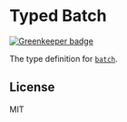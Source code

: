 # Typed Batch

[![Greenkeeper badge](https://badges.greenkeeper.io/types/npm-batch.svg)](https://greenkeeper.io/)

The type definition for [`batch`](https://github.com/visionmedia/batch).

## License

MIT
